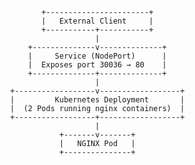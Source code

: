                          +-----------------------+
                         |   External Client     |
                         +-----------+-----------+
                                     |
                      +--------------v--------------+
                      |     Service (NodePort)      |
                      |  Exposes port 30036 → 80    |
                      +--------------+--------------+
                                     |
                  +------------------v------------------+
                  |         Kubernetes Deployment       |
                  |  (2 Pods running nginx containers)  |
                  +------------------+------------------+
                                     |
                             +-------v-------+
                             |   NGINX Pod   |
                             +---------------+

